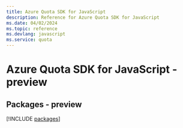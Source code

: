 ```yaml
---
title: Azure Quota SDK for JavaScript
description: Reference for Azure Quota SDK for JavaScript
ms.date: 04/02/2024
ms.topic: reference
ms.devlang: javascript
ms.service: quota
---
```

# Azure Quota SDK for JavaScript - preview
## Packages - preview
[!INCLUDE [packages](quota-index.md)]